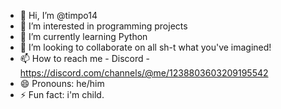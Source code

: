 - 👋 Hi, I’m @timpo14
- 👀 I’m interested in programming projects
- 🌱 I’m currently learning Python
- 💞️ I’m looking to collaborate on all sh-t what you've imagined! 
- 📫 How to reach me - Discord - https://discord.com/channels/@me/1238803603209195542
- 😄 Pronouns: he/him
- ⚡ Fun fact: i'm child.

<!---
timpo14/timpo14 is a ✨ special ✨ repository because its `README.md` (this file) appears on your GitHub profile.
You can click the Preview link to take a look at your changes.
--->
